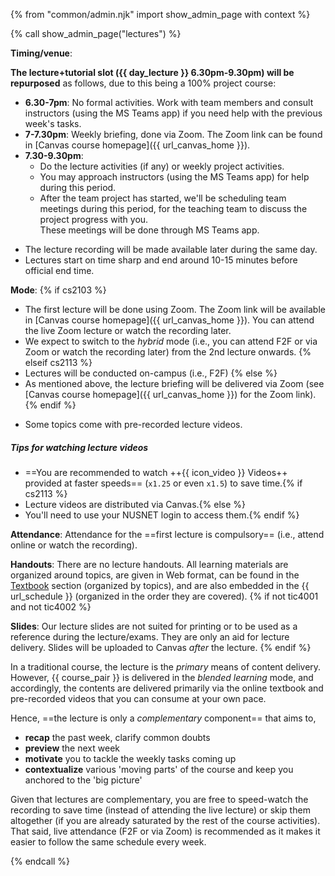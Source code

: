 {% from "common/admin.njk" import show_admin_page with context %}

{% call show_admin_page("lectures") %}
<div id="main">

<pic src="{{baseUrl}}/admin/images/Lecture photo.png" width="100%"></pic>

****Timing/venue****: <include src="../_course-{{ course }}/timetables-fragment.md#lectures-s{{ S }}" inline/>

<div tags="m--tic4001 m--tic4002" class="indented">

**The lecture+tutorial slot ({{ day_lecture }} 6.30pm-9.30pm) will be repurposed** as follows, due to this being a 100% project course:

* **6.30-7pm**: No formal activities. Work with team members and consult instructors (using the MS Teams app) if you need help with the previous week's tasks.
* **7-7.30pm**: Weekly briefing, done via Zoom. The Zoom link can be found in [Canvas course homepage]({{ url_canvas_home }}).
* **7.30-9.30pm**:
  * Do the lecture activities (if any) or weekly project activities.
  * You may approach instructors (using the MS Teams app) for help during this period.
  * After the team project has started, we'll be scheduling team meetings during this period, for the teaching team to discuss the project progress with you.<br>
    These meetings will be done through MS Teams app.
</div>

<div tags="m--cs2103 m--cs2113">

* The lecture recording will be made available later during the same day.
* Lectures start on time sharp and end around 10-15 minutes before official end time.
</div>

****Mode****:
{% if cs2103 %}
* The first lecture will be done using Zoom. The Zoom link will be available in [Canvas course homepage]({{ url_canvas_home }}). You can attend the live Zoom lecture or watch the recording later.
* We expect to switch to the _hybrid_ mode (i.e., you can attend F2F or via Zoom or watch the recording later) from the 2nd lecture onwards.
{% elseif cs2113 %}
* Lectures will be conducted on-campus (i.e., F2F)
{% else %}
* As mentioned above, the lecture briefing will be delivered via Zoom (see [Canvas course homepage]({{ url_canvas_home }}) for the Zoom link).
{% endif %}

<div tags="m--cs2103 m--cs2113 m--tic4001 m--tic4002">

* Some topics come with pre-recorded lecture videos.
</div>

<div id="tip-about-lecture-videos" class="indented">

<box type="tip" seamless>

##### Tips for watching lecture videos

* ==You are recommended to watch <span class="badge rounded-pill bg-danger">++{{ icon_video }} Videos++</span> provided at faster speeds== (`x1.25` or even `x1.5`) to save time.{% if cs2113 %}
* Lecture videos are distributed via Canvas.{% else %}
* You'll need to use your NUSNET login to access them.{% endif %}
</box>
</div>


****Attendance****: Attendance for the ==first lecture is compulsory== (i.e., attend online or watch the recording).

****Handouts****: There are no lecture handouts. All learning materials are organized around topics, are given in Web format, can be found in the [Textbook]({{baseUrl}}/se-book-adapted/index.html) section (organized by topics), and are also embedded in the {{ url_schedule }} (organized in the order they are covered).
{% if not tic4001 and not tic4002 %}

****Slides****: Our lecture slides are not suited for printing or to be used as a reference during the lecture/exams. They are only an aid for lecture delivery. Slides will be uploaded to Canvas *after* the lecture.
{% endif %}

<box type="info"  header="A caveat about your expectations from the lecture" tags="m--cs2103" light>

In a traditional course, the lecture is the _primary_ means of content delivery. However, {{ course_pair }} is delivered in the _blended learning_ mode, and accordingly, the contents are delivered primarily via the online textbook and pre-recorded videos that you can consume at your own pace.

Hence, ==the lecture is only a _complementary_ component== that aims to,
* **recap** the past week, clarify common doubts
* **preview** the next week
* **motivate** you to tackle the weekly tasks coming up
* **contextualize** various 'moving parts' of the course and keep you anchored to the 'big picture'

Given that lectures are complementary, you are free to speed-watch the recording to save time (instead of attending the live lecture) or skip them altogether (if you are already saturated by the rest of the course activities). That said, live attendance (F2F or via Zoom) is recommended as it makes it easier to follow the same schedule every week.
</box>
</div>

{% endcall %}
